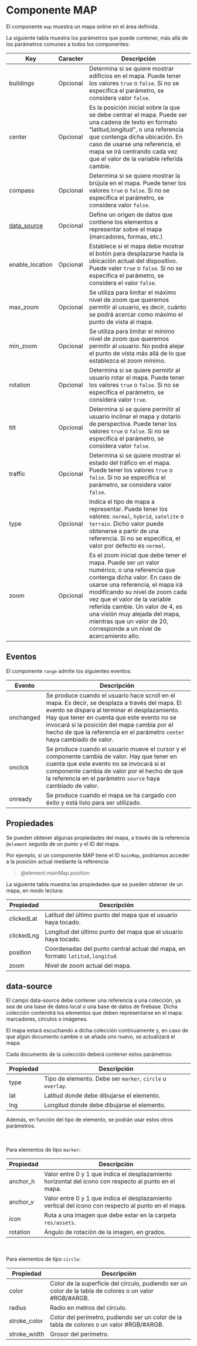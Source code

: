 # Componente MAP

El componente `map` muestra un mapa online en el área definida.


La siguiente tabla muestra los parámetros que puede contener, más allá de los parámetros comunes a todos los componentes:

  | Key  | Caracter | Descripción |
  | ------------- | ------------- | ------------- |
  | buildings | Opcional | Determina si se quiere mostrar edificios en el mapa. Puede tener los valores `true` o `false`. Si no se especifica el parámetro, se considera valor `false`. |
  | center | Opcional | Es la posición inicial sobre la que se debe centrar el mapa. Puede ser una cadena de texto en formato "latitud,longitud", o una referencia que contenga dicha ubicación. En caso de usarse una referencia, el mapa se irá centrando cada vez que el valor de la variable referida cambie. |
  | compass | Opcional | Determina si se quiere mostrar la brújula en el mapa. Puede tener los valores `true` o `false`. Si no se especifica el parámetro, se considera valor `false`. |
  | [data_source](#data-source) | Opcional | Define un origen de datos que contiene los elementos a representar sobre el mapa (marcadores, formas, etc.) |
  | enable_location | Opcional | Establece si el mapa debe mostrar el botón para desplazarse hasta la ubicación actual del dispositivo. Puede valer `true` o `false`. Si no se especifica el parámetro, se considera el valor `false`. |
  | max_zoom | Opcional | Se utiliza para limitar el máximo nivel de zoom que queremos permitir al usuario, es decir, cuánto se podrá acercar como máximo el punto de vista al mapa. |
  | min_zoom | Opcional | Se utiliza para limitar el mínimo nivel de zoom que queremos permitir al usuario. No podrá alejar el punto de vista más allá de lo que establezca el zoom mínimo. |
  | rotation | Opcional | Determina si se quiere permitir al usuario rotar el mapa. Puede tener los valores `true` o `false`. Si no se especifica el parámetro, se considera valor `true`. |
  | tilt | Opcional | Determina si se quiere permitir al usuario inclinar el mapa y dotarlo de perspectiva. Puede tener los valores `true` o `false`. Si no se especifica el parámetro, se considera valor `false`. |
  | traffic | Opcional | Determina si se quiere mostrar el estado del tráfico en el mapa. Puede tener los valores `true` o `false`. Si no se especifica el parámetro, se considera valor `false`. |
  | type | Opcional | Indica el tipo de mapa a representar. Puede tener los valores: `normal`, `hybrid`, `satelite` o `terrain`. Dicho valor puede obtenerse a partir de una referencia. Si no se especifica, el valor por defecto es `normal`. |
  | zoom | Opcional | Es el zoom inicial que debe tener el mapa. Puede ser un valor numérico, o una referencia que contenga dicha valor. En caso de usarse una referencia, el mapa irá modificando su nivel de zoom cada vez que el valor de la variable referida cambie. Un valor de 4, es una visión muy alejada del mapa, mientras que un valor de 20, corresponde a un nivel de acercamiento alto. |
  


## Eventos

El componente `range` admite los siguientes eventos:

 | Evento  | Descripción |
  | ------------- | ------------- |
  | onchanged | Se produce cuando el usuario hace scroll en el mapa. Es decir, se desplaza a través del mapa. El evento se dispara al terminar el desplazamiento. Hay que tener en cuenta que este evento no se invocará si la posición del mapa cambia por el hecho de que la referencia en el parámetro `center` haya cambiado de valor. |
  | onclick | Se produce cuando el usuario mueve el cursor y el componente cambia de valor. Hay que tener en cuenta que este evento no se invocará si el componente cambia de valor por el hecho de que la referencia en el parámetro `source` haya cambiado de valor. |
  | onready | Se produce cuando el mapa se ha cargado con éxito y está listo para ser utilizado. |
  
  
  ## Propiedades

Se pueden obtener algunas propiedades del mapa, a través de la referencia `@element` seguida de un punto y el ID del mapa.

Por ejemplo, si un componente MAP tiene el ID `mainMap`, podríamos acceder a la posición actual mediante la referencia:

> @element.mainMap.position

La siguiente tabla muestra las propiedades que se pueden obtener de un mapa, en modo lectura:


 | Propiedad  | Descripción |
  | ------------- | ------------- |
  | clickedLat | Latitud del último punto del mapa que el usuario haya tocado. |
  | clickedLng | Longitud del último punto del mapa que el usuario haya tocado. |
  | position | Coordenadas del punto central actual del mapa, en formato `latitud,longitud`. |
  | zoom | Nivel de zoom actual del mapa. |



## data-source

El campo data-source debe contener una referencia a una colección, ya sea de una base de datos local o una base de datos de firebase. Dicha colección contendrá los elementos que deben representarse en el mapa: marcadores, círculos o imágenes.

El mapa estará escuchando a dicha colección continuamente y, en caso de que algún documento cambie o se añada uno nuevo, se actualizará el mapa.

Cada documento de la colección deberá contener estos parámetros:


 | Propiedad  | Descripción |
  | ------------- | ------------- |
  | type | Tipo de elemento. Debe ser `marker`, `circle` u `overlay`. |
  | lat | Latitud donde debe dibujarse el elemento. |
  | lng | Longitud donde debe dibujarse el elemento. |

Además, en función del tipo de elemento, se podrán usar estos otros parámetros.

\
\
Para elementos de tipo `marker`:

 | Propiedad  | Descripción |
  | ------------- | ------------- |
  | anchor_h | Valor entre 0 y 1 que indica el desplazamiento horizontal del icono con respecto al punto en el mapa. |
  | anchor_v | Valor entre 0 y 1 que indica el desplazamiento vertical del icono con respecto al punto en el mapa. |
  | icon | Ruta a una imagen que debe estar en la carpeta `res/assets`. |
  | rotation | Ángulo de rotación de la imagen, en grados. |

\
\
Para elementos de tipo `circle`:

 | Propiedad  | Descripción |
  | ------------- | ------------- |
  | color | Color de la superficie del círculo, pudiendo ser un color de la tabla de colores o un valor #RGB/#ARGB. |
  | radius | Radio en metros del círculo. |
  | stroke_color | Color del perímetro, pudiendo ser un color de la tabla de colores o un valor #RGB/#ARGB. |
  | stroke_width | Grosor del perímetro. |
  


